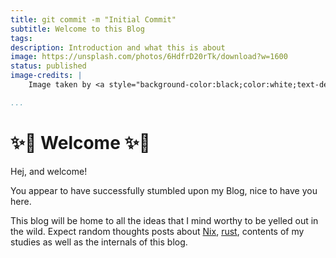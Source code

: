 ```yaml
---
title: git commit -m "Initial Commit"
subtitle: Welcome to this Blog
tags:
description: Introduction and what this is about
image: https://unsplash.com/photos/6HdfrD20rTk/download?w=1600
status: published
image-credits: |
    Image taken by <a style="background-color:black;color:white;text-decoration:none;padding:4px 6px;font-family:-apple-system, BlinkMacSystemFont, &quot;San Francisco&quot;, &quot;Helvetica Neue&quot;, Helvetica, Ubuntu, Roboto, Noto, &quot;Segoe UI&quot;, Arial, sans-serif;font-size:12px;font-weight:bold;line-height:1.2;display:inline-block;border-radius:3px" href="https://unsplash.com/@ericmuhr?utm_medium=referral&amp;utm_campaign=photographer-credit&amp;utm_content=creditBadge" target="_blank" rel="noopener noreferrer" title="Download free do whatever you want high-resolution photos from Eric Muhr"><span style="display:inline-block;padding:2px 3px"><svg xmlns="http://www.w3.org/2000/svg" style="height:12px;width:auto;position:relative;vertical-align:middle;top:-2px;fill:white" viewBox="0 0 32 32"><title>unsplash-logo</title><path d="M10 9V0h12v9H10zm12 5h10v18H0V14h10v9h12v-9z"></path></svg></span><span style="display:inline-block;padding:2px 3px">Eric Muhr</span></a> on Unsplash

...
```


# ✨🎉 Welcome ✨🎉

Hej, and welcome!

You appear to have successfully stumbled upon my Blog, nice to have you here.

This blog will be home to all the ideas that I mind worthy to be yelled out in the wild. Expect random thoughts posts about [Nix](https://nixos.org/nix/), [rust](https://www.rust-lang.org/), contents of my studies as well as the internals of this blog.
